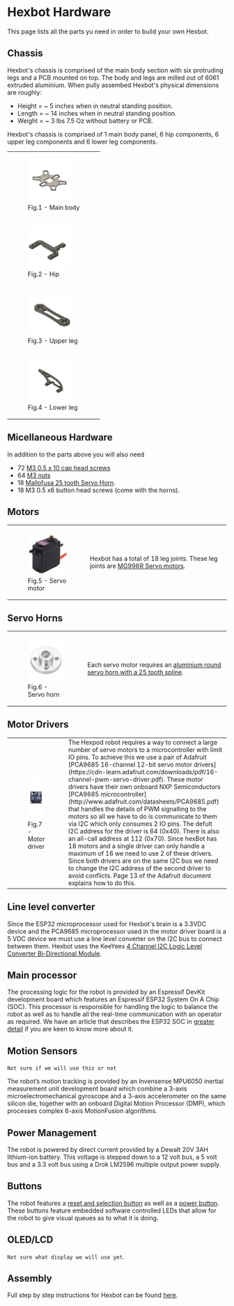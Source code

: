# Hexbot Hardware

This page lists all the parts yu need in order to build your own Hexbot. 

## Chassis

Hexbot's chassis is comprised of the main body section with six protruding legs and a PCB mounted on top. The body and legs are milled out of 6061 extruded aluminium. When pully assembed Hexbot's physical dimensions are roughly:

* Height = ~ 5 inches when in neutral standing position.
* Length = ~ 14 inches when in neutral standing position.
* Weight = ~ 3 lbs 7.5 Oz without battery or PCB.

Hexbot's chassis is comprised of 1 main body panel, 6 hip components, 6 upper leg components and 6 lower leg components.

<table>
  <tr>
    <td align ="left"> 
       <figure>
          <img src="/img/newLowerBody v7.png" alt="Main body" width="100" height="100">
          <figcaption>Fig.1 - Main body</figcaption>
       </figure> 
    </td>
  </tr>
  <tr>
    <td align ="left"> 
       <figure>
          <img src="/img/newHip v12.png" alt="Hip" width="100" height="100">
          <figcaption>Fig.2 - Hip</figcaption>
       </figure> 
    </td>
  </tr>
  <tr>
    <td align ="left"> 
       <figure>
          <img src="/img/upperLeg v5.png" alt="Upper leg" width="100" height="100">
          <figcaption>Fig.3 - Upper leg</figcaption>
       </figure> 
    </td>
  </tr>
  <tr>
    <td align ="left"> 
       <figure>
          <img src="/img/newLowerLeg v10.png" alt="Lower leg" width="100" height="100">
          <figcaption>Fig.4 - Lower leg</figcaption>
       </figure> 
    </td>
  </tr>
</table>  

## Micellaneous Hardware

In addition to the parts above you will also need 

* 72 [M3 0.5 x 10 cap head screws](https://www.amazon.ca/gp/product/B07FDLN8C3/ref=ppx_yo_dt_b_asin_title_o01_s00?ie=UTF8&psc=1)
* 64 [M3 nuts](https://www.amazon.ca/gp/product/B07FDLN8C3/ref=ppx_yo_dt_b_asin_title_o01_s00?ie=UTF8&psc=1)
* 18 [Mallofusa 25 tooth Servo Horn](https://www.amazon.ca/Mallofusa-Servo-Aluminum-Silvery-Helicopter/dp/B00NOGMK3M). 
* 18 M3 0.5 x6 button head screws (come with the horns). 
 
## Motors

<table>
  <tr>
    <td align ="left"> 
       <figure>
          <img src="/img/mg996r-towerpro-servo-motor.jpg" alt="servo motor" width="100" height="100">
          <figcaption>Fig.5 - Servo motor</figcaption>
       </figure> 
    </td>
    <td align ="left"> 
       Hexbot has a total of 18 leg joints. These leg joints are 
       <a href="https://components101.com/motors/mg996r-servo-motor-datasheet">MG996R Servo motors</a>. 
    </td>   
  </tr>
</table>  

## Servo Horns

<table>
  <tr>
    <td align ="left"> 
       <figure>
          <img src="/img/servo-horn.jpg" alt="servo horn" width="100" height="100">
          <figcaption>Fig.6 - Servo horn</figcaption>
       </figure> 
    </td>
    <td align ="left"> 
       Each servo motor requires an 
       <a href="https://www.amazon.ca/gp/product/B00NOGMK3M/ref=ppx_yo_dt_b_asin_title_o04_s00?ie=UTF8&psc=1">aluminium round servo horn with a 25 tooth spline</a>. 
    </td>   
  </tr>
</table>  

## Motor Drivers

<table>
  <tr>
    <td align ="left"> 
       <figure>
          <img src="/img/pca9685-16-channel-12-bit-pwm-servo-driver_1.jpg" alt="motor driver" width="100" height="100">
          <figcaption>Fig.7 - Motor driver</figcaption>
       </figure> 
    </td>
    <td align ="left"> 
       The Hexpod robot requires a way to connect a large number of servo motors to a microcontroller with limit IO pins. To achieve this we use a pair of Adafruit [PCA9685 16-channel 12-bit servo motor drivers](https://cdn-learn.adafruit.com/downloads/pdf/16-channel-pwm-servo-driver.pdf). These motor drivers have their own onboard NXP Semiconductors [PCA9685 microcontroller](http://www.adafruit.com/datasheets/PCA9685.pdf) that handles the details of PWM signalling to the motors so all we have to do is communicate to them via I2C which only consumes 2 IO pins. The defult I2C address for the driver is 64 (0x40). There is also an all-call address at 112 (0x70). Since hexBot has 18 motors and a single driver can only handle a maximum of 16 we need to use 2 of these drivers. Since both drivers are on the same I2C bus we need to change the I2C address of the second driver to avoid conflicts. Page 13 of the Adafruit document explains how to do this.     </td>   
  </tr>
</table>  

 

## Line level converter

Since the ESP32 microprocessor used for Hexbot's brain is a 3.3VDC device and the PCA9685 microprocessor used in the motor driver board is a 5 VDC device we must use a line level converter on the I2C bus to connect between them. Hexbot uses the KeeYees [4 Channel I2C Logic Level Converter Bi-Directional Module](https://www.amazon.ca/gp/product/B07LG646VS/ref=ppx_yo_dt_b_asin_title_o00_s00?ie=UTF8&psc=1). 

## Main processor

The processing logic for the robot is provided by an Espressif DevKit development board which features an Espressif ESP32 System On A Chip 
(SOC). This processor is responsible for handling the logic to balance the robot as well as to handle all the real-time communication with 
an operator as required. We have an article that describes the ESP32 SOC in [greater detail](https://va3wam.github.io/soc/technology%20stack/architecture/SOC-Technology-Stack/) if you are keen to know more about it.

## Motion Sensors

```Not sure if we will use this or not```

The robot’s motion tracking is provided by an Invensense MPU6050 inertial measurement unit development board which combine a 3-axis 
microelectromechanical gyroscope and a 3-axis accelerometer on the same silicon die, together with an onboard Digital Motion Processor (DMP), which processes complex 6-axis MotionFusion algorithms. 

## Power Management

The robot is powered by direct current provided by a Dewalt 20V 3AH lithium-ion battery. This voltage is stepped down to a 12 volt bus, a 5 
volt bus and a 3.3 volt bus using a Drok LM2596 multiple output power supply.  

## Buttons

The robot features a [reset and selection button](https://www.adafruit.com/product/3350) as well as a [power button](https://www.adafruit.com/product/4659). These buttons feature embedded software controlled LEDs that allow for the robot to give visual queues as to what it is doing.

## OLED/LCD

```Not sure what display we will use yet```.

## Assembly
Full step by step instructions for Hexbot can be found [here](hexbotAssembly.md).
